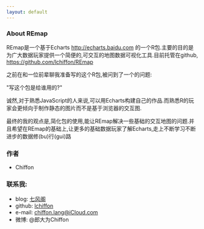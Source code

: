 ```yaml
---
layout: default
---
```


### About REmap

REmap是一个基于Echarts <http://echarts.baidu.com>
的一个R包.主要的目的是为广大数据玩家提供一个简便的,可交互的地图数据可视化工具.目前托管在github,
<https://github.com/lchiffon/REmap>


之前在和一位前辈聊我准备写的这个R包,被问到了一个的问题:

"写这个包是给谁用的?"

诚然,对于熟悉JavaScript的人来说,可以用Echarts构建自己的作品.而熟悉R的玩家会更倾向于制作静态的图片而不是基于浏览器的交互图.

最终的我的观点是,简化包的使用,能让REmap解决一些基础的交互地图的问题.并且希望在REmap的基础上,让更多的基础数据玩家了解Echarts,走上不断学习不断进步的数据修(bu)行(gui)路


### 作者

- Chiffon

### 联系我:

- blog: 
		 [七风阁](chiffon.gitcafe.io)
- github: 
		 [lchiffon](github.com/lchiffon)
- e-mail: 
		 chiffon.lang@iCloud.com
- 微博:
		 @郎大为Chiffon


